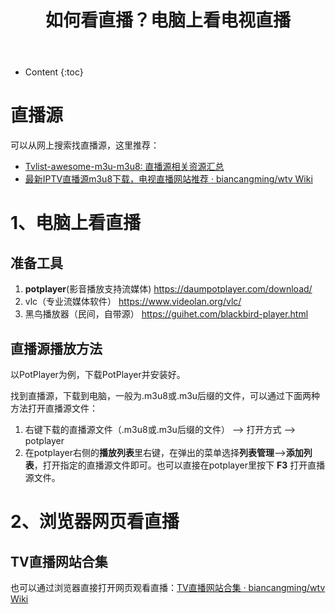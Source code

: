﻿---
layout:		post
category:	"soft"
title:		"如何看直播？电脑上看电视直播"
tags:		[直播,直播源,电视直播,CCTV,央视直播]
---
- Content
{:toc}


# 直播源

可以从网上搜索找直播源，这里推荐：

- [Tvlist\-awesome\-m3u\-m3u8: 直播源相关资源汇总](https://github.com/imDazui/Tvlist-awesome-m3u-m3u8)
- [最新IPTV直播源m3u8下载，电视直播网站推荐 · biancangming/wtv Wiki](https://github.com/biancangming/wtv/wiki/%E6%9C%80%E6%96%B0IPTV%E7%9B%B4%E6%92%AD%E6%BA%90m3u8%E4%B8%8B%E8%BD%BD%EF%BC%8C%E7%94%B5%E8%A7%86%E7%9B%B4%E6%92%AD%E7%BD%91%E7%AB%99%E6%8E%A8%E8%8D%90)



# 1、电脑上看直播

## 准备工具

1. **potplayer**(影音播放支持流媒体) https://daumpotplayer.com/download/
2. vlc（专业流媒体软件） https://www.videolan.org/vlc/
3. 黑鸟播放器（民间，自带源） https://guihet.com/blackbird-player.html



## 直播源播放方法

以PotPlayer为例，下载PotPlayer并安装好。

找到直播源，下载到电脑，一般为.m3u8或.m3u后缀的文件，可以通过下面两种方法打开直播源文件：

1. 右键下载的直播源文件（.m3u8或.m3u后缀的文件） --> 打开方式 --> potplayer
2. 在potplayer右侧的**播放列表**里右键，在弹出的菜单选择**列表管理**-->**添加列表**，打开指定的直播源文件即可。也可以直接在potplayer里按下 **F3** 打开直播源文件。



# 2、浏览器网页看直播

## TV直播网站合集

也可以通过浏览器直接打开网页观看直播：[TV直播网站合集 · biancangming/wtv Wiki](https://github.com/biancangming/wtv/wiki/TV%E7%9B%B4%E6%92%AD%E7%BD%91%E7%AB%99%E5%90%88%E9%9B%86)